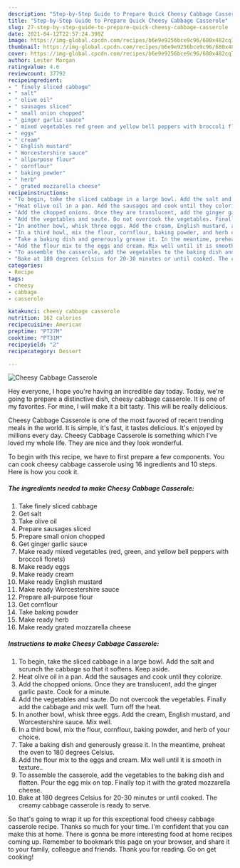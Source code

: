 ```yaml
---
description: "Step-by-Step Guide to Prepare Quick Cheesy Cabbage Casserole"
title: "Step-by-Step Guide to Prepare Quick Cheesy Cabbage Casserole"
slug: 27-step-by-step-guide-to-prepare-quick-cheesy-cabbage-casserole
date: 2021-04-12T22:57:24.390Z
image: https://img-global.cpcdn.com/recipes/b6e9e9256bce9c96/680x482cq70/cheesy-cabbage-casserole-recipe-main-photo.jpg
thumbnail: https://img-global.cpcdn.com/recipes/b6e9e9256bce9c96/680x482cq70/cheesy-cabbage-casserole-recipe-main-photo.jpg
cover: https://img-global.cpcdn.com/recipes/b6e9e9256bce9c96/680x482cq70/cheesy-cabbage-casserole-recipe-main-photo.jpg
author: Lester Morgan
ratingvalue: 4.6
reviewcount: 37792
recipeingredient:
- " finely sliced cabbage"
- " salt"
- " olive oil"
- " sausages sliced"
- " small onion chopped"
- " ginger garlic sauce"
- " mixed vegetables red green and yellow bell peppers with broccoli florets"
- " eggs"
- " cream"
- " English mustard"
- " Worcestershire sauce"
- " allpurpose flour"
- " cornflour"
- " baking powder"
- " herb"
- " grated mozzarella cheese"
recipeinstructions:
- "To begin, take the sliced cabbage in a large bowl. Add the salt and scrunch the cabbage so that it softens. Keep aside."
- "Heat olive oil in a pan. Add the sausages and cook until they colorize."
- "Add the chopped onions. Once they are translucent, add the ginger garlic paste. Cook for a minute."
- "Add the vegetables and saute. Do not overcook the vegetables. Finally add the cabbage and mix well. Turn off the heat."
- "In another bowl, whisk three eggs. Add the cream, English mustard, and Worcestershire sauce. Mix well."
- "In a third bowl, mix the flour, cornflour, baking powder, and herb of your choice."
- "Take a baking dish and generously grease it. In the meantime, preheat the oven to 180 degrees Celsius."
- "Add the flour mix to the eggs and cream. Mix well until it is smooth in texture.."
- "To assemble the casserole, add the vegetables to the baking dish and flatten. Pour the egg mix on top. Finally top it with the grated mozzarella cheese."
- "Bake at 180 degrees Celsius for 20-30 minutes or until cooked. The creamy cabbage casserole is ready to serve."
categories:
- Recipe
tags:
- cheesy
- cabbage
- casserole

katakunci: cheesy cabbage casserole 
nutrition: 162 calories
recipecuisine: American
preptime: "PT27M"
cooktime: "PT31M"
recipeyield: "2"
recipecategory: Dessert

---
```



![Cheesy Cabbage Casserole](https://img-global.cpcdn.com/recipes/b6e9e9256bce9c96/680x482cq70/cheesy-cabbage-casserole-recipe-main-photo.jpg)

Hey everyone, I hope you're having an incredible day today. Today, we're going to prepare a distinctive dish, cheesy cabbage casserole. It is one of my favorites. For mine, I will make it a bit tasty. This will be really delicious.

Cheesy Cabbage Casserole is one of the most favored of recent trending meals in the world. It is simple, it's fast, it tastes delicious. It's enjoyed by millions every day. Cheesy Cabbage Casserole is something which I've loved my whole life. They are nice and they look wonderful.




To begin with this recipe, we have to first prepare a few components. You can cook cheesy cabbage casserole using 16 ingredients and 10 steps. Here is how you cook it.

<!--inarticleads1-->

##### The ingredients needed to make Cheesy Cabbage Casserole:

1. Take  finely sliced cabbage
1. Get  salt
1. Take  olive oil
1. Prepare  sausages sliced
1. Prepare  small onion chopped
1. Get  ginger garlic sauce
1. Make ready  mixed vegetables (red, green, and yellow bell peppers with broccoli florets)
1. Make ready  eggs
1. Make ready  cream
1. Make ready  English mustard
1. Make ready  Worcestershire sauce
1. Prepare  all-purpose flour
1. Get  cornflour
1. Take  baking powder
1. Make ready  herb
1. Make ready  grated mozzarella cheese




<!--inarticleads2-->

##### Instructions to make Cheesy Cabbage Casserole:

1. To begin, take the sliced cabbage in a large bowl. Add the salt and scrunch the cabbage so that it softens. Keep aside.
1. Heat olive oil in a pan. Add the sausages and cook until they colorize.
1. Add the chopped onions. Once they are translucent, add the ginger garlic paste. Cook for a minute.
1. Add the vegetables and saute. Do not overcook the vegetables. Finally add the cabbage and mix well. Turn off the heat.
1. In another bowl, whisk three eggs. Add the cream, English mustard, and Worcestershire sauce. Mix well.
1. In a third bowl, mix the flour, cornflour, baking powder, and herb of your choice.
1. Take a baking dish and generously grease it. In the meantime, preheat the oven to 180 degrees Celsius.
1. Add the flour mix to the eggs and cream. Mix well until it is smooth in texture..
1. To assemble the casserole, add the vegetables to the baking dish and flatten. Pour the egg mix on top. Finally top it with the grated mozzarella cheese.
1. Bake at 180 degrees Celsius for 20-30 minutes or until cooked. The creamy cabbage casserole is ready to serve.




So that's going to wrap it up for this exceptional food cheesy cabbage casserole recipe. Thanks so much for your time. I'm confident that you can make this at home. There is gonna be more interesting food at home recipes coming up. Remember to bookmark this page on your browser, and share it to your family, colleague and friends. Thank you for reading. Go on get cooking!
